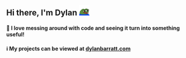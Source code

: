 ## Hi there, I'm Dylan ![peepoHappy](https://github.com/DylanBarratt/DylanBarratt/blob/master/peepoHappy.png "peepoHappy") 
#### 🔧 I love messing around with code and seeing it turn into something useful!
#### ℹ️ My projects can be viewed at [dylanbarratt.com](http://dylanbarratt.com/)
